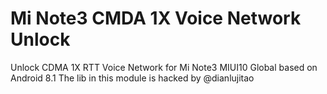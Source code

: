 # Mi Note3 CMDA 1X Voice Network Unlock
Unlock CDMA 1X RTT Voice Network for Mi Note3 MIUI10 Global based on Android 8.1
The lib in this module is hacked by @dianlujitao
